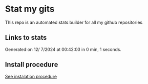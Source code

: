 # Stat my gits

This repo is an automated stats builder for all my github repositories.

## Links to stats


Generated on 12/ 7/2024 at 00:42:03 in 0 min, 1 seconds.

## Install procedure

[See instalation procedure](./src/install.md)
